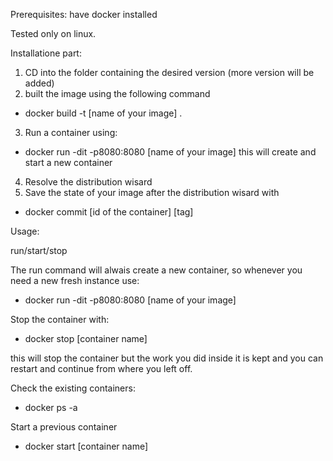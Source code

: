 Prerequisites: have docker installed

Tested only on linux.

Installatione part:

1) CD into the folder containing the desired version (more version will be added)
2) built the image using the following command
- docker build -t [name of your image] .
3) Run a container using:
- docker run -dit -p8080:8080 [name of your image]
this will create and start a new container
4) Resolve the distribution wisard 
5) Save the state of your image after the distribution wisard with
- docker commit [id of the container] [tag]


Usage:

run/start/stop

The run command will alwais create a new container, so whenever you need a new fresh instance use:

- docker run -dit -p8080:8080 [name of your image]

Stop the container with:

- docker stop [container name]

this will stop the container but the work you did inside it is kept and you can restart and continue from where you left off.

Check the existing containers:

- docker ps -a

Start a previous container

- docker start [container name]


